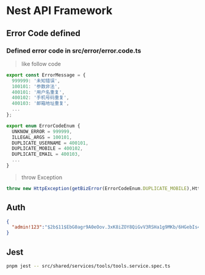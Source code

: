 # Nest API Framework

## Error Code defined

### Defined error code in src/error/error.code.ts

> like follow code

```ts
export const ErrorMessage = {
  999999: '未知错误',
  100101: '参数非法',
  400101: '用户名重复',
  400102: '手机号码重复',
  400103: '邮箱地址重复',
  ...
};

export enum ErrorCodeEnum {
  UNKNOW_ERROR = 999999,
  ILLEGAL_ARGS = 100101,
  DUPLICATE_USERNAME = 400101,
  DUPLICATE_MOBILE = 400102,
  DUPLICATE_EMAIL = 400103,
  ...
}
```

> throw Exception 

```ts
throw new HttpException(getBizError(ErrorCodeEnum.DUPLICATE_MOBILE),HttpStatus.BAD_REQUEST)
```

## Auth

```json
{
  "admin!123":"$2b$11$EbG0agr9A0eOov.3xK8iZOY8QiGvV3RSHa1g9MKb/6HGebIs44i5S"
}
```

## Jest 

```bash
pnpm jest -- src/shared/services/tools/tools.service.spec.ts
```